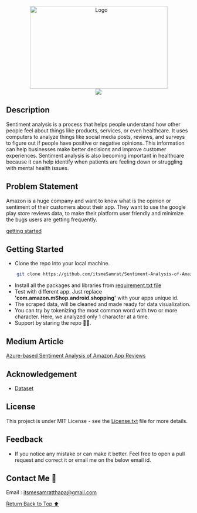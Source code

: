 <div align="center">
    <a href="https://github.com/itsmeSamrat" target="_blank">
        <img src="https://github.com/itsmeSamrat/Sentiment-Analysis-of-Amazon-App-Reviews-using-Azure-Services/blob/main/amazon-logo-transparent.png?raw=true" 
        alt="Logo" width="375" height="225">
    </a>
</div>

<div align="center">
<img src="https://readme-typing-svg.demolab.com?font=Fira+Code&duration=3000&pause=80&center=true&vCenter=true&multiline=true&width=600&height=100&lines=Sentiment+Analysis+of+Amazon+App+Reviews+;using+Azure+Services">
</div>

## Description

Sentiment analysis is a process that helps people understand how other people feel about things like products, services, or even healthcare. It uses computers to analyze things like social media posts, reviews, and surveys to figure out if people have positive or negative opinions. This information can help businesses make better decisions and improve customer experiences. Sentiment analysis is also becoming important in healthcare because it can help identify when patients are feeling down or struggling with mental health issues.

## Problem Statement

Amazon is a huge company and want to know what is the opinion or sentiment of their customers about their app. They want to use the google play store reviews data, to make their platform user friendly and minimize the bugs users are getting frequently.

[getting started](#getting-started)

## Getting Started

- Clone the repo into your local machine.

```bash
    git clone https://github.com/itsmeSamrat/Sentiment-Analysis-of-Amazon-App-Reviews-using-Azure-Services.git
```

- Install all the packages and libraries from [requirement.txt file](https://github.com/itsmeSamrat/Sentiment-Analysis-of-Amazon-App-Reviews-using-Azure-Services/blob/main/code/requirements.txt)
- Test with different app. Just replace **'com.amazon.mShop.android.shopping'** with your apps unique id.
- The scraped data, will be cleaned and made ready for data visualization.
- You can try by tokenizing the most common word with two or more character. Here, we analyzed only 1 character at a time.
- Support by staring the repo 🙂😁.

## Medium Article

[Azure-based Sentiment Analysis of Amazon App Reviews](https://medium.com/@itsmeSamrat/azure-based-sentiment-analysis-of-amazon-app-reviews-3ebc46f9e938)

## Acknowledgement

- [Dataset](https://github.com/itsmeSamrat/Sentiment-Analysis-of-Amazon-App-Reviews-using-Azure-Services/tree/main/data)

## License

This project is under MIT License - see the [License.txt](https://github.com/itsmeSamrat/Sentiment-Analysis-of-Amazon-App-Reviews-using-Azure-Services/blob/main/license.txt) file for more details.

## Feedback

- If you notice any mistake or can make it better. Feel free to open a pull request and correct it or email me on the below email id.

## Contact Me 📨

Email : [itsmesamratthapa@gmail.com](mailto:itsmesamratthapa@gmail.com)

<!-- Back to the top -->

[Return Back to Top ⬆️](#getting-started)
